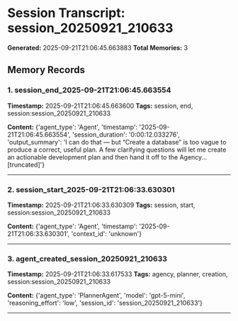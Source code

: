 # Session Transcript: session_20250921_210633

**Generated:** 2025-09-21T21:06:45.663883
**Total Memories:** 3

## Memory Records

### 1. session_end_2025-09-21T21:06:45.663554

**Timestamp:** 2025-09-21T21:06:45.663600
**Tags:** session, end, session:session_20250921_210633

**Content:** {'agent_type': 'Agent', 'timestamp': '2025-09-21T21:06:45.663554', 'session_duration': '0:00:12.033276', 'output_summary': 'I can do that — but “Create a database” is too vague to produce a correct, useful plan. A few clarifying questions will let me create an actionable development plan and then hand it off to the Agency...[truncated]'}

---

### 2. session_start_2025-09-21T21:06:33.630301

**Timestamp:** 2025-09-21T21:06:33.630309
**Tags:** session, start, session:session_20250921_210633

**Content:** {'agent_type': 'Agent', 'timestamp': '2025-09-21T21:06:33.630301', 'context_id': 'unknown'}

---

### 3. agent_created_session_20250921_210633

**Timestamp:** 2025-09-21T21:06:33.617533
**Tags:** agency, planner, creation, session:session_20250921_210633

**Content:** {'agent_type': 'PlannerAgent', 'model': 'gpt-5-mini', 'reasoning_effort': 'low', 'session_id': 'session_20250921_210633'}

---

